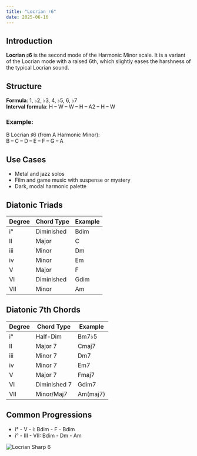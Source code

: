 ```yaml
---
title: "Locrian ♯6"
date: 2025-06-16
---
```


## Introduction

**Locrian ♯6** is the second mode of the Harmonic Minor scale. It is a variant of the Locrian mode with a raised 6th, which slightly eases the harshness of the typical Locrian sound.

## Structure

**Formula**: 1, ♭2, ♭3, 4, ♭5, 6, ♭7  
**Interval formula**: H – W – W – H – A2 – H – W

### Example:

B Locrian ♯6 (from A Harmonic Minor):  
B – C – D – E – F – G – A

## Use Cases

- Metal and jazz solos  
- Film and game music with suspense or mystery  
- Dark, modal harmonic palette

## Diatonic Triads

| Degree | Chord Type | Example |
|--------|------------|---------|
| i°     | Diminished | Bdim    |
| II     | Major      | C       |
| iii    | Minor      | Dm      |
| iv     | Minor      | Em      |
| V      | Major      | F       |
| VI     | Diminished | Gdim    |
| VII    | Minor      | Am      |

## Diatonic 7th Chords

| Degree | Chord Type    | Example   |
|--------|---------------|-----------|
| i°     | Half-Dim      | Bm7♭5     |
| II     | Major 7       | Cmaj7     |
| iii    | Minor 7       | Dm7       |
| iv     | Minor 7       | Em7       |
| V      | Major 7       | Fmaj7     |
| VI     | Diminished 7  | Gdim7     |
| VII    | Minor/Maj7    | Am(maj7)  |

## Common Progressions

- i° - V - i: Bdim - F - Bdim  
- i° - III - VII: Bdim - Dm - Am

![Locrian Sharp 6](/images/locrian-sharp6.png)